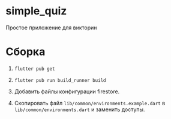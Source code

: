 # simple_quiz

Простое приложение для викторин

# Сборка

1. ```flutter pub get```
   
2. ```flutter pub run build_runner build```
   
3. Добавить файлы конфигурации firestore.
   
4. Скопировать файл `lib/common/environments.example.dart` в `lib/common/environments.dart` и заменить доступы.